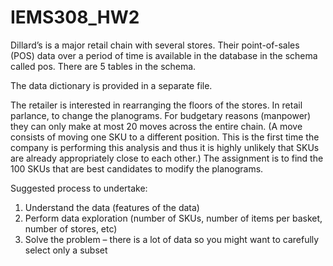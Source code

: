 # IEMS308_HW2

Dillard’s is a major retail chain with several stores. Their point-of-sales (POS) data over a period of time is available in the database in the schema called pos. There are 5 tables in the schema.

The data dictionary is provided in a separate file.

The retailer is interested in rearranging the floors of the stores. In retail parlance, to change the planograms. For budgetary reasons (manpower) they can only make at most 20 moves across the entire chain. (A move consists of moving one SKU to a different position. This is the first time the company is performing this analysis and thus it is highly unlikely that SKUs are already appropriately close to each other.) The assignment is to find the 100 SKUs that are best candidates to modify the planograms.

Suggested process to undertake:
1. Understand the data (features of the data)
2. Perform data exploration (number of SKUs, number of items per basket, number of stores, etc)
3. Solve the problem – there is a lot of data so you might want to carefully select only a subset
